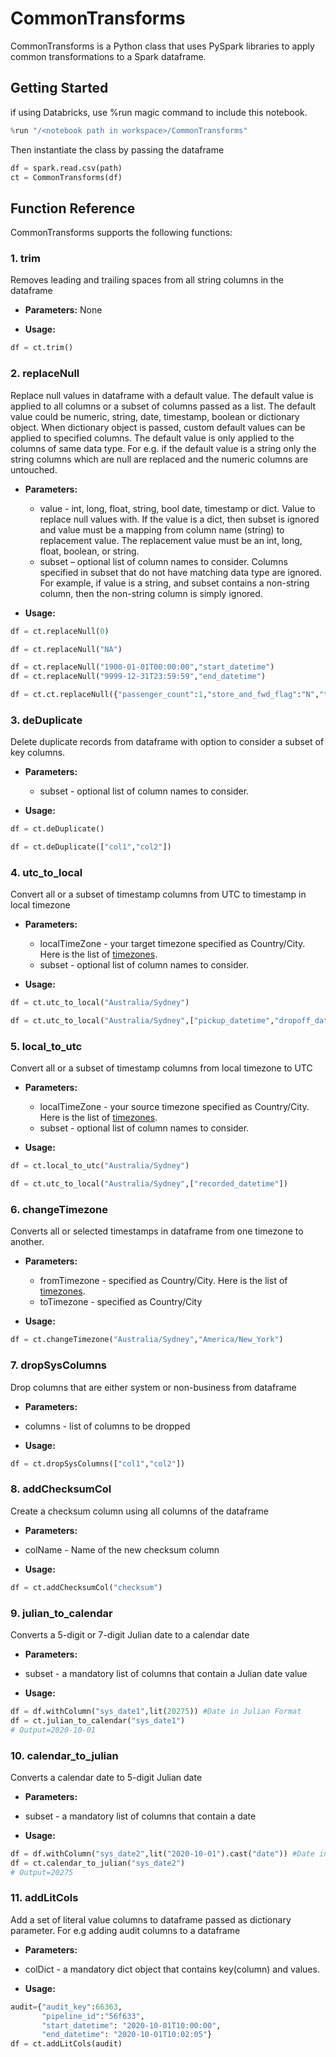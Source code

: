 # CommonTransforms

CommonTransforms is a Python class that uses PySpark libraries to apply common transformations to a Spark dataframe. 

## Getting Started
if using Databricks, use %run magic command to include this notebook.
```python
%run "/<notebook path in workspace>/CommonTransforms"
```
Then instantiate the class by passing the dataframe
```python
df = spark.read.csv(path)
ct = CommonTransforms(df)
```

## Function Reference
CommonTransforms supports the following functions:

### 1. trim
Removes leading and trailing spaces from all string columns in the dataframe

  * **Parameters:** None  

  * **Usage:**
```python
df = ct.trim()
```
### 2. replaceNull
Replace null values in dataframe with a default value. The default value is applied to all columns or a subset of columns passed as a list. The default value could be numeric, string, date, timestamp, boolean or dictionary object. When dictionary object is passed, custom default values can be applied to specified columns. The default value is only applied to the columns of same data type. For e.g. if the default value is a string only the string columns which are null are replaced and the numeric columns are untouched.

  * **Parameters:**
    * value - int, long, float, string, bool date, timestamp or dict. Value to replace null values with. If the value is a dict, then subset is ignored and value must be a mapping from column name (string) to replacement value. The replacement value must be an int, long, float, boolean, or string.
    * subset – optional list of column names to consider. Columns specified in subset that do not have matching data type are ignored. For example, if value is a string, and subset contains a non-string column, then the non-string column is simply ignored.

  * **Usage:**
```python
df = ct.replaceNull(0)
```
```python
df = ct.replaceNull("NA")
```

```python
df = ct.replaceNull("1900-01-01T00:00:00","start_datetime")
df = ct.replaceNull("9999-12-31T23:59:59","end_datetime")
```

```python
df = ct.ct.replaceNull({"passenger_count":1,"store_and_fwd_flag":"N","tip_amount":0})
```
### 3. deDuplicate
Delete duplicate records from dataframe with option to consider a subset of key columns.

  * **Parameters:**
    * subset - optional list of column names to consider.
    
  * **Usage:**
```python
df = ct.deDuplicate()
```

```python
df = ct.deDuplicate(["col1","col2"])
```
### 4. utc_to_local
Convert all or a subset of timestamp columns from UTC to timestamp in local timezone

  * **Parameters:**
    * localTimeZone - your target timezone specified as Country/City. Here is the list of [timezones](https://en.wikipedia.org/wiki/List_of_tz_database_time_zones).
    * subset - optional list of column names to consider.
    
  * **Usage:**
```python
df = ct.utc_to_local("Australia/Sydney")
```
```python
df = ct.utc_to_local("Australia/Sydney",["pickup_datetime","dropoff_datetime"])
```
### 5. local_to_utc
Convert all or a subset of timestamp columns from local timezone to UTC 

  * **Parameters:**
    * localTimeZone - your source timezone specified as Country/City. Here is the list of [timezones](https://en.wikipedia.org/wiki/List_of_tz_database_time_zones).
    * subset - optional list of column names to consider.
    
  * **Usage:**
```python
df = ct.local_to_utc("Australia/Sydney")
```
```python
df = ct.utc_to_local("Australia/Sydney",["recorded_datetime"])
```
### 6. changeTimezone
Converts all or selected timestamps in dataframe from one timezone to another.

  * **Parameters:**
    * fromTimezone - specified as Country/City. Here is the list of [timezones](https://en.wikipedia.org/wiki/List_of_tz_database_time_zones).
    * toTimezone -  specified as Country/City

  * **Usage:**
```python
df = ct.changeTimezone("Australia/Sydney","America/New_York")
```
### 7. dropSysColumns
Drop columns that are either system or non-business from dataframe

  * **Parameters:**
   * columns - list of columns to be dropped
   
  * **Usage:**
```python
df = ct.dropSysColumns(["col1","col2"])
```
### 8. addChecksumCol
Create a checksum column using all columns of the dataframe

  * **Parameters:**
   * colName - Name of the new checksum column
   
  * **Usage:**
```python
df = ct.addChecksumCol("checksum")
```
### 9. julian_to_calendar
Converts a 5-digit or 7-digit Julian date to a calendar date

  * **Parameters:**
   * subset - a mandatory list of columns that contain a Julian date value
   
  * **Usage:**
```python
df = df.withColumn("sys_date1",lit(20275)) #Date in Julian Format
df = ct.julian_to_calendar("sys_date1")
# Output=2020-10-01
```

### 10. calendar_to_julian
Converts a calendar date to 5-digit Julian date

  * **Parameters:**
   * subset - a mandatory list of columns that contain a date
   
  * **Usage:**
```python
df = df.withColumn("sys_date2",lit("2020-10-01").cast("date")) #Date in Gregorian Format
df = ct.calendar_to_julian("sys_date2")
# Output=20275
```

### 11. addLitCols
Add a set of literal value columns to dataframe passed as dictionary parameter. For e.g adding audit columns to a dataframe  

  * **Parameters:**
   * colDict - a mandatory dict object that contains key(column) and values.
   
  * **Usage:**
```python
audit={"audit_key":66363,
       "pipeline_id":"56f633",
       "start_datetime": "2020-10-01T10:00:00",
       "end_datetime": "2020-10-01T10:02:05"}
df = ct.addLitCols(audit)
```
